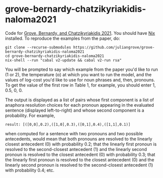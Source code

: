 # grove-bernardy-chatzikyriakidis-naloma2021

Code for [Grove, Bernardy, and Chatzikyriakidis
2021](https://iwcs2021.github.io/proceedings/naloma/pdf/2021.naloma-1.8.pdf). You
should have [Nix](https://nixos.org/) installed. To reproduce the examples from
the paper, do:

	git clone --recurse-submodules https://github.com/juliangrove/grove-bernardy-chatzikyriakidis-naloma2021 
	cd grove-bernardy-chatzikyriakidis-naloma2021
	nix-shell --run "cabal v2-update && cabal v2-run rsa"
	
You will be prompted to say which example from the paper you'd like to run (1 or
2), the temperature (α) at which you want to run the model, and the values of
log-cost you'd like to use for noun phrases and, then, pronouns. To get the
value of the first row in Table 1, for example, you should enter 1, 0.5, 0, 0.

The output is displayed as a list of pairs whose first component is a list of
anaphora resolution choices for each pronoun appearing in the evaluated sentence
(displayed left-to-right) and whose second component is a probability. For
example,

	result: [([0,0],0.2),([1,0],0.3),([0,1],0.4),([1,1],0.1)]

when computed for a sentence with two pronouns and two possible antecedents,
would mean that both pronouns are resolved to the linearly closest antecedent
(0) with probability 0.2; that the linearly first pronoun is resolved to the
second-closest antecedent (1) and the linearly second pronoun is resolved to the
closest antecedent (0) with probability 0.3; that the linearly first pronoun is
resolved to the closest antecedent (0) and the linearly second pronoun is
resolved to the second-closest antecedent (1) with probability 0.4; etc.
